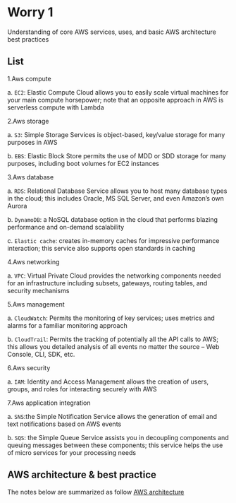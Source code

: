 # Worry 1 #

Understanding of core AWS services, uses, and basic AWS architecture best practices

## List ##

1.Aws compute
  
  a. `EC2`: Elastic Compute Cloud allows you to easily scale virtual machines for your main compute horsepower; note that an opposite approach in AWS is serverless compute with Lambda

2.Aws storage
  
  a. `S3`: Simple Storage Services is object-based, key/value storage for many purposes in AWS
  
  b. `EBS`: Elastic Block Store permits the use of MDD or SDD storage for many purposes, including boot volumes for EC2 instances

3.Aws database
  
  a. `RDS`: Relational Database Service allows you to host many database types in the cloud; this includes Oracle, MS SQL Server, and even Amazon’s own Aurora

  b. `DynamoDB`: a NoSQL database option in the cloud that performs blazing performance and on-demand scalability

  c. `Elastic cache`: creates in-memory caches for impressive performance interaction; this service also supports open standards in caching

4.Aws networking

  a. `VPC`: Virtual Private Cloud provides the networking components needed for an infrastructure including subsets, gateways, routing tables, and security mechanisms

5.Aws management

  a. `CloudWatch`: Permits the monitoring of key services; uses metrics and alarms for a familiar monitoring approach

  b. `CloudTrail`: Permits the tracking of potentially all the API calls to AWS; this allows you detailed analysis of all events no matter the source – Web Console, CLI, SDK, etc.

6.Aws security

  a. `IAM`: Identity and Access Management allows the creation of users, groups, and roles for interacting securely with AWS

7.Aws application integration

  a. `SNS`:the Simple Notification Service allows the generation of email and text notifications based on AWS events

  b. `SQS`: the Simple Queue Service assists you in decoupling components and queuing messages between these components; this service helps the use of micro services for your processing needs

## AWS architecture & best practice ##

The notes below are summarized as follow [AWS architecture](https://d1.awsstatic.com/whitepapers/AWS_Cloud_Best_Practices.pdf)